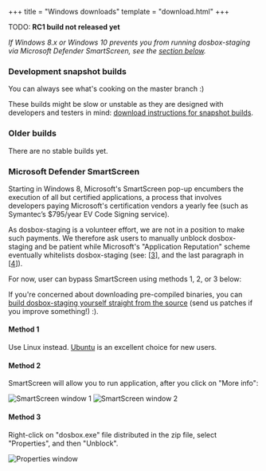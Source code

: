 +++
title = "Windows downloads"
template = "download.html"
+++

TODO: **RC1 build not released yet**
<!-- **[Download dosbox-staging 0.75.0-rc1](/)** -->

*If Windows 8.x or Windows 10 prevents you from running dosbox-staging via
Microsoft Defender SmartScreen, see the [section below](#ms-ss).*

### Development snapshot builds

You can always see what's cooking on the master branch :)

These builds might be slow or unstable as they are designed with developers
and testers in mind: [download instructions for snapshot builds](
https://github.com/dosbox-staging/dosbox-staging#development-snapshot-builds).

### Older builds

There are no stable builds yet.

### <a name="ms-ss"></a> Microsoft Defender SmartScreen

Starting in Windows 8, Microsoft's SmartScreen pop-up encumbers the execution
of all but certified applications, a process that involves developers paying
Microsoft's certification vendors a yearly fee (such as Symantec’s $795/year EV
Code Signing service).

As dosbox-staging is a volunteer effort, we are not in a position to make such
payments. We therefore ask users to manually unblock dosbox-staging and be
patient while Microsoft's "Application Reputation" scheme eventually whitelists
dosbox-staging (see: [[3]], and the last paragraph in [[4]]).

For now, user can bypass SmartScreen using methods 1, 2, or 3 below:

If you're concerned about downloading pre-compiled binaries, you can [build
dosbox-staging yourself straight from the source][5] (send us patches if you
improve something!) :).

[1]:https://docs.microsoft.com/en-gb/archive/blogs/ie/microsoft-smartscreen-extended-validation-ev-code-signing-certificates
[2]:https://docs.microsoft.com/en-gb/archive/blogs/ie/microsoft-smartscreen-extended-validation-ev-code-signing-certificates#-windows-store--windows-8-apps
[3]:https://docs.microsoft.com/en-us/windows/security/threat-protection/windows-defender-smartscreen/windows-defender-smartscreen-overview
[4]:https://docs.microsoft.com/en-gb/archive/blogs/ie/microsoft-smartscreen-extended-validation-ev-code-signing-certificates#-ev-code-signing
[5]:https://github.com/dosbox-staging/dosbox-staging.

#### Method 1

Use Linux instead. [Ubuntu](https://ubuntu.com/download/desktop) is an excellent
choice for new users.

#### Method 2

SmartScreen will allow you to run application, after you click
on "More info":

![SmartScreen window 1](smartscreen1.png)
![SmartScreen window 2](smartscreen2.png)

#### Method 3

Right-click on "dosbox.exe" file distributed in the zip file, select
"Properties", and then "Unblock".

![Properties window](properties.png)
